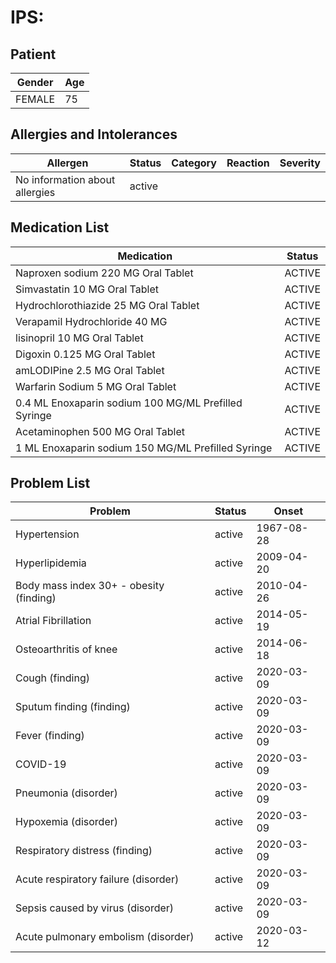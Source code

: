 # IPS:

## Patient

|Gender|Age|
|---|---|
|FEMALE|75|

## Allergies and Intolerances

|Allergen|Status|Category|Reaction|Severity|
|---|---|---|---|---|
|No information about allergies|active||||

## Medication List

|Medication|Status|
|---|---|
|Naproxen sodium 220 MG Oral Tablet|ACTIVE|
|Simvastatin 10 MG Oral Tablet|ACTIVE|
|Hydrochlorothiazide 25 MG Oral Tablet|ACTIVE|
|Verapamil Hydrochloride 40 MG|ACTIVE|
|lisinopril 10 MG Oral Tablet|ACTIVE|
|Digoxin 0.125 MG Oral Tablet|ACTIVE|
|amLODIPine 2.5 MG Oral Tablet|ACTIVE|
|Warfarin Sodium 5 MG Oral Tablet|ACTIVE|
|0.4 ML Enoxaparin sodium 100 MG/ML Prefilled Syringe|ACTIVE|
|Acetaminophen 500 MG Oral Tablet|ACTIVE|
|1 ML Enoxaparin sodium 150 MG/ML Prefilled Syringe|ACTIVE|

## Problem List

|Problem|Status|Onset|
|---|---|---|
|Hypertension|active|1967-08-28|
|Hyperlipidemia|active|2009-04-20|
|Body mass index 30+ - obesity (finding)|active|2010-04-26|
|Atrial Fibrillation|active|2014-05-19|
|Osteoarthritis of knee|active|2014-06-18|
|Cough (finding)|active|2020-03-09|
|Sputum finding (finding)|active|2020-03-09|
|Fever (finding)|active|2020-03-09|
|COVID-19|active|2020-03-09|
|Pneumonia (disorder)|active|2020-03-09|
|Hypoxemia (disorder)|active|2020-03-09|
|Respiratory distress (finding)|active|2020-03-09|
|Acute respiratory failure (disorder)|active|2020-03-09|
|Sepsis caused by virus (disorder)|active|2020-03-09|
|Acute pulmonary embolism (disorder)|active|2020-03-12|
